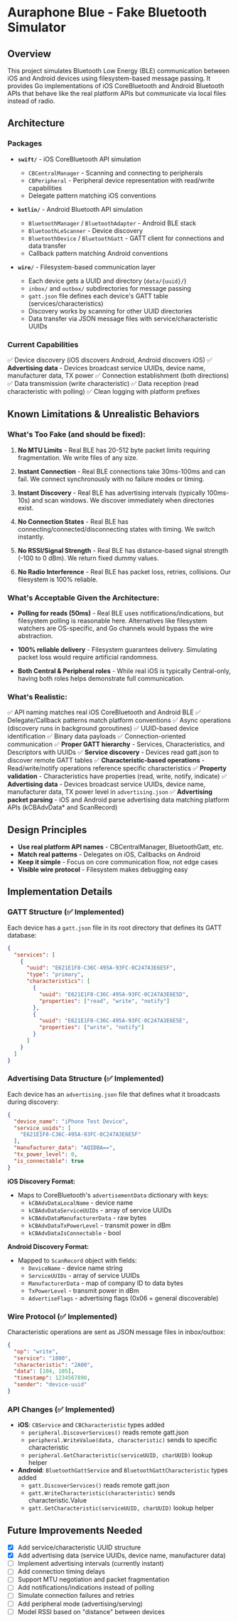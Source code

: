 # Auraphone Blue - Fake Bluetooth Simulator

## Overview
This project simulates Bluetooth Low Energy (BLE) communication between iOS and Android devices using filesystem-based message passing. It provides Go implementations of iOS CoreBluetooth and Android Bluetooth APIs that behave like the real platform APIs but communicate via local files instead of radio.

## Architecture

### Packages
- **`swift/`** - iOS CoreBluetooth API simulation
  - `CBCentralManager` - Scanning and connecting to peripherals
  - `CBPeripheral` - Peripheral device representation with read/write capabilities
  - Delegate pattern matching iOS conventions

- **`kotlin/`** - Android Bluetooth API simulation
  - `BluetoothManager` / `BluetoothAdapter` - Android BLE stack
  - `BluetoothLeScanner` - Device discovery
  - `BluetoothDevice` / `BluetoothGatt` - GATT client for connections and data transfer
  - Callback pattern matching Android conventions

- **`wire/`** - Filesystem-based communication layer
  - Each device gets a UUID and directory (`data/{uuid}/`)
  - `inbox/` and `outbox/` subdirectories for message passing
  - `gatt.json` file defines each device's GATT table (services/characteristics)
  - Discovery works by scanning for other UUID directories
  - Data transfer via JSON message files with service/characteristic UUIDs

### Current Capabilities
✅ Device discovery (iOS discovers Android, Android discovers iOS)
✅ **Advertising data** - Devices broadcast service UUIDs, device name, manufacturer data, TX power
✅ Connection establishment (both directions)
✅ Data transmission (write characteristic)
✅ Data reception (read characteristic with polling)
✅ Clean logging with platform prefixes

## Known Limitations & Unrealistic Behaviors

### What's Too Fake (and should be fixed):
1. **No MTU Limits** - Real BLE has 20-512 byte packet limits requiring fragmentation. We write files of any size.

2. **Instant Connection** - Real BLE connections take 30ms-100ms and can fail. We connect synchronously with no failure modes or timing.

3. **Instant Discovery** - Real BLE has advertising intervals (typically 100ms-10s) and scan windows. We discover immediately when directories exist.

5. **No Connection States** - Real BLE has connecting/connected/disconnecting states with timing. We switch instantly.

6. **No RSSI/Signal Strength** - Real BLE has distance-based signal strength (-100 to 0 dBm). We return fixed dummy values.

7. **No Radio Interference** - Real BLE has packet loss, retries, collisions. Our filesystem is 100% reliable.

### What's Acceptable Given the Architecture:
- **Polling for reads (50ms)** - Real BLE uses notifications/indications, but filesystem polling is reasonable here. Alternatives like filesystem watchers are OS-specific, and Go channels would bypass the wire abstraction.

- **100% reliable delivery** - Filesystem guarantees delivery. Simulating packet loss would require artificial randomness.

- **Both Central & Peripheral roles** - While real iOS is typically Central-only, having both roles helps demonstrate full communication.

### What's Realistic:
✅ API naming matches real iOS CoreBluetooth and Android BLE
✅ Delegate/Callback patterns match platform conventions
✅ Async operations (discovery runs in background goroutines)
✅ UUID-based device identification
✅ Binary data payloads
✅ Connection-oriented communication
✅ **Proper GATT hierarchy** - Services, Characteristics, and Descriptors with UUIDs
✅ **Service discovery** - Devices read gatt.json to discover remote GATT tables
✅ **Characteristic-based operations** - Read/write/notify operations reference specific characteristics
✅ **Property validation** - Characteristics have properties (read, write, notify, indicate)
✅ **Advertising data** - Devices broadcast service UUIDs, device name, manufacturer data, TX power level in `advertising.json`
✅ **Advertising packet parsing** - iOS and Android parse advertising data matching platform APIs (kCBAdvData* and ScanRecord)

## Design Principles
- **Use real platform API names** - CBCentralManager, BluetoothGatt, etc.
- **Match real patterns** - Delegates on iOS, Callbacks on Android
- **Keep it simple** - Focus on core communication flow, not edge cases
- **Visible wire protocol** - Filesystem makes debugging easy

## Implementation Details

### GATT Structure (✅ Implemented)
Each device has a `gatt.json` file in its root directory that defines its GATT database:
```json
{
  "services": [
    {
      "uuid": "E621E1F8-C36C-495A-93FC-0C247A3E6E5F",
      "type": "primary",
      "characteristics": [
        {
          "uuid": "E621E1F8-C36C-495A-93FC-0C247A3E6E5D",
          "properties": ["read", "write", "notify"]
        },
        {
          "uuid": "E621E1F8-C36C-495A-93FC-0C247A3E6E5E",
          "properties": ["write", "notify"]
        }
      ]
    }
  ]
}
```

### Advertising Data Structure (✅ Implemented)
Each device has an `advertising.json` file that defines what it broadcasts during discovery:
```json
{
  "device_name": "iPhone Test Device",
  "service_uuids": [
    "E621E1F8-C36C-495A-93FC-0C247A3E6E5F"
  ],
  "manufacturer_data": "AQIDBA==",
  "tx_power_level": 0,
  "is_connectable": true
}
```

**iOS Discovery Format:**
- Maps to CoreBluetooth's `advertisementData` dictionary with keys:
  - `kCBAdvDataLocalName` - device name
  - `kCBAdvDataServiceUUIDs` - array of service UUIDs
  - `kCBAdvDataManufacturerData` - raw bytes
  - `kCBAdvDataTxPowerLevel` - transmit power in dBm
  - `kCBAdvDataIsConnectable` - bool

**Android Discovery Format:**
- Mapped to `ScanRecord` object with fields:
  - `DeviceName` - device name string
  - `ServiceUUIDs` - array of service UUIDs
  - `ManufacturerData` - map of company ID to data bytes
  - `TxPowerLevel` - transmit power in dBm
  - `AdvertiseFlags` - advertising flags (0x06 = general discoverable)

### Wire Protocol (✅ Implemented)
Characteristic operations are sent as JSON message files in inbox/outbox:
```json
{
  "op": "write",
  "service": "1800",
  "characteristic": "2A00",
  "data": [104, 105],
  "timestamp": 1234567890,
  "sender": "device-uuid"
}
```

### API Changes (✅ Implemented)
- **iOS**: `CBService` and `CBCharacteristic` types added
  - `peripheral.DiscoverServices()` reads remote gatt.json
  - `peripheral.WriteValue(data, characteristic)` sends to specific characteristic
  - `peripheral.GetCharacteristic(serviceUUID, charUUID)` lookup helper
- **Android**: `BluetoothGattService` and `BluetoothGattCharacteristic` types added
  - `gatt.DiscoverServices()` reads remote gatt.json
  - `gatt.WriteCharacteristic(characteristic)` sends characteristic.Value
  - `gatt.GetCharacteristic(serviceUUID, charUUID)` lookup helper

## Future Improvements Needed
- [x] Add service/characteristic UUID structure
- [x] Add advertising data (service UUIDs, device name, manufacturer data)
- [ ] Implement advertising intervals (currently instant)
- [ ] Add connection timing delays
- [ ] Support MTU negotiation and packet fragmentation
- [ ] Add notifications/indications instead of polling
- [ ] Simulate connection failures and retries
- [ ] Add peripheral mode (advertising/serving)
- [ ] Model RSSI based on "distance" between devices
